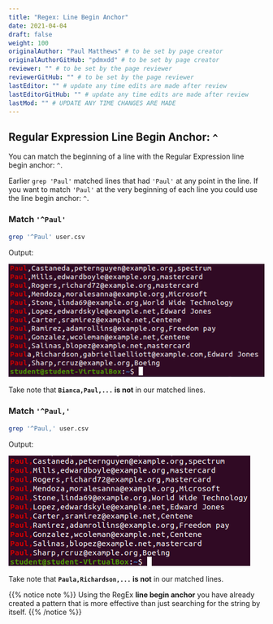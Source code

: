 ```yaml
---
title: "Regex: Line Begin Anchor"
date: 2021-04-04
draft: false
weight: 100
originalAuthor: "Paul Matthews" # to be set by page creator
originalAuthorGitHub: "pdmxdd" # to be set by page creator
reviewer: "" # to be set by the page reviewer
reviewerGitHub: "" # to be set by the page reviewer
lastEditor: "" # update any time edits are made after review
lastEditorGitHub: "" # update any time edits are made after review
lastMod: "" # UPDATE ANY TIME CHANGES ARE MADE
---
```


## Regular Expression Line Begin Anchor: `^`

You can match the beginning of a line with the Regular Expression line begin anchor: `^`.

Earlier `grep 'Paul'` matched lines that had `'Paul'` at any point in the line. If you want to match `'Paul'` at the very beginning of each line you could use the line begin anchor: `^`.

### Match `'^Paul'`

```bash
grep '^Paul' user.csv
```

Output:

![grep '^Paul' Output](pictures/grep-line-begin-anchor.png?classes=border)

Take note that **`Bianca,Paul,...` is not** in our matched lines.

### Match `'^Paul,'`

```bash
grep '^Paul,' user.csv
```

Output:

![grep '^Paul,' Output](pictures/grep-line-begin-anchor-two.png?classes=border)

Take note that **`Paula,Richardson,...` is not** in our matched lines.

{{% notice note %}}
Using the RegEx **line begin anchor** you have already created a pattern that is more effective than just searching for the string by itself.
{{% /notice %}}